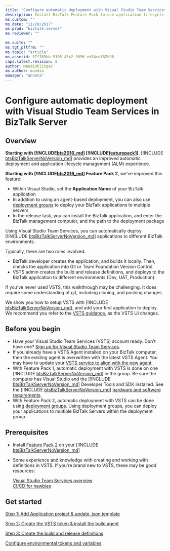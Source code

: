 ```yaml
---
title: "Configure automatic deployment with Visual Studio Team Services | Microsoft Docs"
description: Install BizTalk Feature Pack to use application lifecycle management with VSTS to deploy your applications to different BizTalk environments
ms.custom: ""
ms.date: "11/20/2017"
ms.prod: "biztalk-server"
ms.reviewer: ""

ms.suite: ""
ms.tgt_pltfrm: ""
ms.topic: "article"
ms.assetid: 57f769bb-5105-43e2-9096-ed54cdf82b90
caps.latest.revision: 8
author: MandiOhlinger
ms.author: mandia
manager: "anneta"
---
```

# Configure automatic deployment with Visual Studio Team Services in BizTalk Server

## Overview

<strong>Starting with <!-- BEGIN ERROR INCLUDE: Unable to resolve [!INCLUDE[bts2016_md](../includes/bts2016-md.md)]: Path(D:/a/1/s/target_repo/biztalk/core/configure-automatic-deployment-with-visual-studio-team-services-in-biztalk.md) contains invalid char.
Parameter name: path -->[!INCLUDE[bts2016_md](../includes/bts2016-md.md)]<!--END ERROR INCLUDE --> <!-- BEGIN ERROR INCLUDE: Unable to resolve [!INCLUDE[featurepack1](../includes/featurepack1.md)]: Path(D:/a/1/s/target_repo/biztalk/core/configure-automatic-deployment-with-visual-studio-team-services-in-biztalk.md) contains invalid char.
Parameter name: path -->[!INCLUDE[featurepack1](../includes/featurepack1.md)]<!--END ERROR INCLUDE --></strong>, [!INCLUDE [btsBizTalkServerNoVersion_md](../includes/btsbiztalkservernoversion-md.md)] provides an improved automatic deployment and application lifecycle management (ALM) experience. 

<strong>Starting with <!-- BEGIN ERROR INCLUDE: Unable to resolve [!INCLUDE[bts2016_md](../includes/bts2016-md.md)]: Path(D:/a/1/s/target_repo/biztalk/core/configure-automatic-deployment-with-visual-studio-team-services-in-biztalk.md) contains invalid char.
Parameter name: path -->[!INCLUDE[bts2016_md](../includes/bts2016-md.md)]<!--END ERROR INCLUDE --> Feature Pack 2</strong>, we've improved this feature:

* Within Visual Studio, set the **Application Name** of your BizTalk application
* In addition to using an agent-based deployment, you can also use [deployment groups](https://docs.microsoft.com/vsts/build-release/concepts/definitions/release/deployment-groups/index) to deploy your BizTalk applications to multiple servers
* In the release task, you can install the BizTalk application, and enter the BizTalk management computer, and the path to the deployment package

Using Visual Studio Team Services, you can automatically deploy [!INCLUDE [btsBizTalkServerNoVersion_md](../includes/btsbiztalkservernoversion-md.md)] applications to different BizTalk environments. 

Typically, there are two roles involved:

- BizTalk developer creates the application, and builds it locally. Then, checks the application into Git or Team Foundation Version Control.
- VSTS admin creates the build and release definitions, and deploys to the BizTalk application to different environments (Dev, UAT, Production).

If you’ve never used VSTS, this walkthrough may be challenging. It does require some understanding of git, including cloning, and pushing changes. 

We show you how to setup VSTS with [!INCLUDE [btsBizTalkServerNoVersion_md](../includes/btsbiztalkservernoversion-md.md)], and add your first application to deploy. We recommend you refer to the [VSTS guidance](https://docs.microsoft.com/vsts/user-guide/), as the VSTS UI changes. 

## Before you begin

* Have your Visual Studio Team Services (VSTS) account ready. Don't have one? [Sign up for Visual Studio Team Services](https://www.visualstudio.com/docs/setup-admin/team-services/sign-up-for-visual-studio-team-services).
* If you already have a VSTS Agent installed on your BizTalk computer, then the existing agent is overwritten with the latest VSTS Agent. You may have to update your [VSTS service to align with the new agent](https://www.visualstudio.com/docs/build/actions/agents/v2-windows#replace-an-agent).
* With Feature Pack 1, automatic deployment with VSTS is done on one [!INCLUDE [btsBizTalkServerNoVersion_md](../includes/btsbiztalkservernoversion-md.md)] in the group. Be sure the computer has Visual Studio and the [!INCLUDE [btsBizTalkServerNoVersion_md](../includes/btsbiztalkservernoversion-md.md)] Developer Tools and SDK installed. See the [!INCLUDE [btsBizTalkServerNoVersion_md](../includes/btsbiztalkservernoversion-md.md)] [hardware and software requirements](../install-and-config-guides/hardware-and-software-requirements-for-biztalk-server-2016.md).
* With Feature Pack 2, automatic deployment with VSTS can be done using [deployment groups](https://docs.microsoft.com/vsts/build-release/concepts/definitions/release/deployment-groups/howto-deployment-groups). Using deployment groups, you can deploy your applications to multiple BizTalk Servers within the deployment group.

## Prerequisites

* Install [Feature Pack 2](https://aka.ms/bts2016fp2) on your [!INCLUDE [btsBizTalkServerNoVersion_md](../includes/btsbiztalkservernoversion-md.md)]
* Some experience and knowledge with creating and working with definitions in VSTS. If you're brand new to VSTS, these may be good resources: 

  [Visual Studio Team Services overview](https://www.visualstudio.com/docs/overview)  
  [CI/CD for newbies](https://www.visualstudio.com/docs/build/get-started/ci-cd-part-1)

## Get started
[Step 1: Add Application project & update .json template](feature-pack-add-application-project.md)  

[Step 2: Create the VSTS token & install the build agent](feature-pack-create-vsts-token.md)

[Step 3: Create the build and release definitions](feature-pack-add-build-release-definitions.md)

[Configure environmental tokens and variables](configure-environmental-tokens-and-variables-for-automatic-deployment.md)